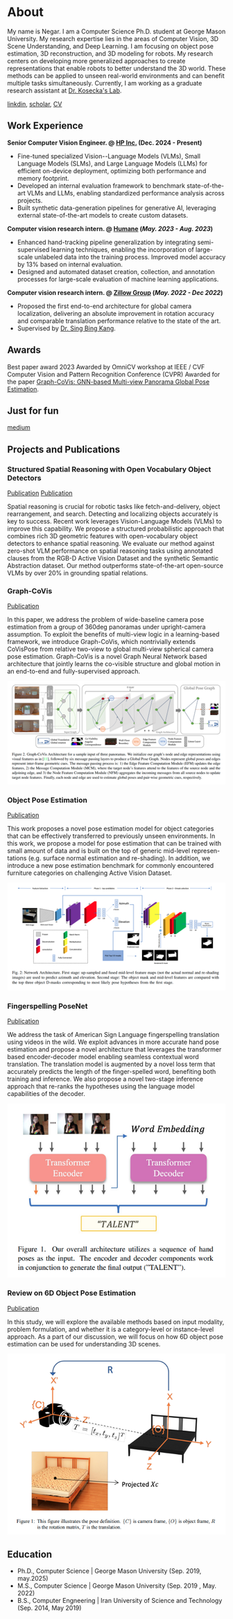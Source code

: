 # About
My name is Negar. I am a Computer Science Ph.D. student at George Mason University. My research expertise lies in the areas of Computer Vision, 3D Scene Understanding, and Deep Learning. I am focusing on object pose estimation, 3D reconstruction, and 3D modeling for robots. My research centers on developing more generalized approaches to create representations that enable robots to better understand the 3D world. These methods can be applied to unseen real-world environments and can benefit multiple tasks simultaneously. Currently, I am working as a graduate research assistant at [Dr. Kosecka's Lab](https://scholar.google.com/citations?hl=en&user=sQ6l4sMAAAAJ&view_op=list_works&sortby=pubdate).

[linkdin](https://www.linkedin.com/in/negar-nejati-65684182/), 
[scholar](https://scholar.google.com/citations?hl=en&user=QUdDLg8AAAAJ), 
[CV](/assets/Resume_NegarNejatishahidin.pdf)


    
## Work Experience

**Senior Computer Vision Engineer. @ [HP Inc.](https://www.hp.com/us-en/home.html) (Dec. 2024 - Present)**
- Fine-tuned specialized Vision--Language Models (VLMs), Small Language Models (SLMs), and Large Language Models (LLMs) for efficient on-device deployment, optimizing both performance and memory footprint.
- Developed an internal evaluation framework to benchmark state-of-the-art VLMs and LLMs, enabling standardized performance analysis across projects.
- Built synthetic data-generation pipelines for generative AI, leveraging external state-of-the-art models to create custom datasets.

**Computer vision research intern. @ [Humane](https://humane.com/) (_May. 2023 - Aug. 2023_)**
- Enhanced hand-tracking pipeline generalization by integrating semi-supervised learning techniques, enabling the incorporation of large-scale unlabeled data into the training process. Improved model accuracy by 13\% based on internal evaluation.
- Designed and automated dataset creation, collection, and annotation processes for large-scale evaluation of machine learning applications.

**Computer vision research intern. @ [Zillow Group](https://www.zillowgroup.com/) (_May. 2022 - Dec 2022_)**
- Proposed the first end-to-end architecture for global camera localization, delivering an absolute improvement in rotation accuracy and comparable translation performance relative to the state of the art.
- Supervised by [Dr. Sing Bing Kang](https://scholar.google.com/citations?user=2rzyuRQAAAAJ&hl=en).


## Awards  
Best paper award 2023
Awarded by OmniCV workshop at IEEE / CVF Computer Vision and Pattern Recognition Conference (CVPR)
Awarded for the paper [Graph-CoVis: GNN-based Multi-view Panorama Global Pose Estimation](https://openaccess.thecvf.com/content/CVPR2023W/OmniCV/papers/Nejatishahidin_Graph-CoVis_GNN-Based_Multi-View_Panorama_Global_Pose_Estimation_CVPRW_2023_paper.pdf).

## Just for fun 
[medium](https://medium.com/@negarnejatiuni/how-to-start-research-in-pose-estimation-a-practical-road-map-3ed654130dee)

## Projects and Publications

### Structured Spatial Reasoning with Open Vocabulary Object Detectors
[Publication](https://arxiv.org/abs/2410.07394)
[Publication](https://openreview.net/pdf?id=f8ApFaFW3x)

Spatial reasoning is crucial for robotic tasks like fetch-and-delivery, object rearrangement, and search. Detecting and localizing objects accurately is key to success. Recent work leverages Vision-Language Models (VLMs) to improve this capability. We propose a structured probabilistic approach that combines rich 3D geometric features with open-vocabulary object detectors to enhance spatial reasoning. We evaluate our method against zero-shot VLM performance on spatial reasoning tasks using annotated clauses from the RGB-D Active Vision Dataset and the synthetic Semantic Abstraction dataset. Our method outperforms state-of-the-art open-source VLMs by over 20% in grounding spatial relations.


### Graph-CoVis
[Publication](https://openaccess.thecvf.com/content/CVPR2023W/OmniCV/papers/Nejatishahidin_Graph-CoVis_GNN-Based_Multi-View_Panorama_Global_Pose_Estimation_CVPRW_2023_paper.pdf)

In this paper, we address the problem of wide-baseline camera pose estimation from a group of 360deg panoramas under upright-camera assumption. To exploit the benefits of multi-view logic in a learning-based framework, we introduce Graph-CoVis, which nontrivially extends CoVisPose from relative two-view to global multi-view spherical camera pose estimation. Graph-CoVis is a novel Graph Neural Network based architecture that jointly learns the co-visible structure and global motion in an end-to-end and fully-supervised approach.

![EEG Band Discovery](/assets/projects/Graph_Covis.png)

### Object Pose Estimation
[Publication](https://ieeexplore.ieee.org/stamp/stamp.jsp?tp=&arnumber=9981452)

This work proposes a novel pose estimation model for object categories that can be effectively transferred to previously unseen environments. In this work, we propose a model for pose estimation that can be trained with small amount of data and is built on the top of generic mid-level represen-tations (e.g. surface normal estimation and re-shading). In addition, we introduce a new pose estimation benchmark for commonly encountered furniture categories on challenging Active Vision Dataset.

![Bike Study](/assets/projects/object_pose.png)

### Fingerspelling PoseNet
[Publication](https://openaccess.thecvf.com/content/WACV2024W/WVLL/papers/Fayyazsanavi_Fingerspelling_PoseNet_Enhancing_Fingerspelling_Translation_With_Pose-Based_Transformer_Models_WACVW_2024_paper.pdf)

We address the task of American Sign Language fingerspelling translation using videos in the wild. We exploit advances in more accurate hand pose estimation and propose a novel architecture that leverages the transformer based encoder-decoder model enabling seamless contextual word translation. The translation model is augmented by a novel loss term that accurately predicts the length of the finger-spelled word, benefiting both training and inference. We also propose a novel two-stage inference approach that re-ranks the hypotheses using the language model capabilities of the decoder.

![Bike Study](/assets/projects/finger_speling.png)

### Review on 6D Object Pose Estimation
[Publication](https://www.oajaiml.com/uploads/archivepdf/24821141.pdf)

In this study, we will explore the available methods based on input modality, problem
formulation, and whether it is a category-level or instance-level approach. As a part of our
discussion, we will focus on how 6D object pose estimation can be used for understanding
3D scenes.

![Bike Study](/assets/projects/review.png)



## Education
- Ph.D., Computer Science | George Mason University (Sep. 2019, may.2025)								       		
- M.S., Computer Science | George Mason University (Sep. 2019 , May. 2022)	 			        		
- B.S., Computer Engneering | Iran University of Science and Technology (Sep. 2014, May 2019)




